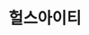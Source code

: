 ---
id: 0
title: 헐스아이티
caption: 인스타그램 마케팅 솔루션
url: https://leaderscpa.com/merchant/hersit/
view: https://raw.githubusercontent.com/didgustm/image/main/view/hersit_view.webp
thumnail: https://github.com/didgustm/image/blob/main/thumnail/hersit.jpg?raw=true
category: Web
device: PC, Mobile
---